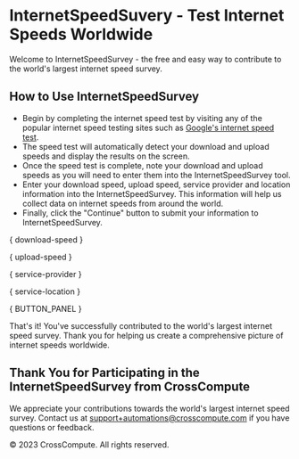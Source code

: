 # InternetSpeedSuvery - Test Internet Speeds Worldwide

Welcome to InternetSpeedSurvey - the free and easy way to contribute to the world's largest internet speed survey.

## How to Use InternetSpeedSurvey

- Begin by completing the internet speed test by visiting any of the popular internet speed testing sites such as [Google's internet speed test](https://www.google.com/search?q=internet+speed+test).
- The speed test will automatically detect your download and upload speeds and display the results on the screen.
- Once the speed test is complete, note your download and upload speeds as you will need to enter them into the InternetSpeedSurvey tool.
- Enter your download speed, upload speed, service provider and location information into the InternetSpeedSurvey. This information will help us collect data on internet speeds from around the world.
- Finally, click the "Continue" button to submit your information to InternetSpeedSurvey.

{ download-speed }

{ upload-speed }

{ service-provider }

{ service-location }

{ BUTTON_PANEL }

That's it! You've successfully contributed to the world's largest internet speed survey. Thank you for helping us create a comprehensive picture of internet speeds worldwide.

## Thank You for Participating in the InternetSpeedSurvey from CrossCompute 

We appreciate your contributions towards the world's largest internet speed survey. Contact us at [support+automations@crosscompute.com](mailto:support+automations@crosscompute.com) if you have questions or feedback.

© 2023 CrossCompute. All rights reserved.
